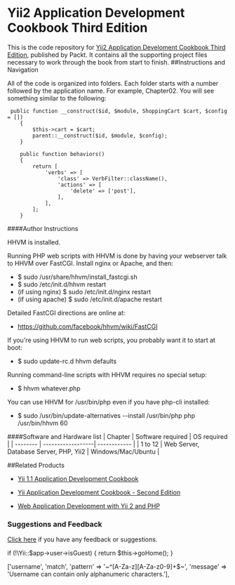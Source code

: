 # Yii2 Application Development Cookbook Third Edition
This is the code repository for [Yii2 Application Develoment Cookbook Third Edition](https://github.com/PacktPublishing/Yii2-Application-Development-Cookbook-Third-Edition?utm_source=github&utm_medium=repository&utm_campaign=9781785281761), published by Packt. It contains all the supporting project files necessary to work through the book from start to finish.
##Instructions and Navigation




All of the code is organized into folders. Each folder starts with a number followed by the application name. For example, Chapter02.
You will see something similar to the following:
```
 public function __construct($id, $module, ShoppingCart $cart, $config = [])
    {
        $this->cart = $cart;
        parent::__construct($id, $module, $config);
    }

    public function behaviors()
    {
        return [
            'verbs' => [
                'class' => VerbFilter::className(),
                'actions' => [
                    'delete' => ['post'],
                ],
            ],
        ];
    }

```
####Author Instructions


 HHVM is installed.

 Running PHP web scripts with HHVM is done by having your webserver talk to HHVM over FastCGI. Install nginx or Apache, and then:
* $ sudo /usr/share/hhvm/install_fastcgi.sh
* $ sudo /etc/init.d/hhvm restart
* (if using nginx)  $ sudo /etc/init.d/nginx restart
* (if using apache) $ sudo /etc/init.d/apache restart

Detailed FastCGI directions are online at:
* https://github.com/facebook/hhvm/wiki/FastCGI

If you're using HHVM to run web scripts, you probably want it to start at boot:
* $ sudo update-rc.d hhvm defaults

Running command-line scripts with HHVM requires no special setup:
* $ hhvm whatever.php

You can use HHVM for /usr/bin/php even if you have php-cli installed:
* $ sudo /usr/bin/update-alternatives --install /usr/bin/php php /usr/bin/hhvm 60

####Software and Hardware list
| Chapter  | Software required | OS required            |
| -------- | ------------------| ------------           |
| 1 to 12 |  Web Server, Database Server, PHP, Yii2          | Windows/Mac/Ubuntu     |



##Related Products
* [Yii 1.1 Application Development Cookbook](https://www.packtpub.com/web-development/yii-11-application-development-cookbook?utm_source=github&utm_medium=repository&utm_campaign=9781849515481)

* [Yii Application Development Cookbook - Second Edition](https://www.packtpub.com/web-development/yii-application-development-cookbook-second-edition?utm_source=github&utm_medium=repository&utm_campaign=9781782163107)

* [Web Application Development with Yii 2 and PHP](https://www.packtpub.com/web-development/web-application-development-yii-2-and-php?utm_source=github&utm_medium=repository&utm_campaign=9781783981885)

### Suggestions and Feedback 
 [Click here](https://docs.google.com/forms/d/e/1FAIpQLSe5qwunkGf6PUvzPirPDtuy1Du5Rlzew23UBp2S-P3wB-GcwQ/viewform)  if you have any feedback or suggestions.



 if (!\Yii::$app->user->isGuest) {
             return $this->goHome();
         }
         
         
 ['username', 'match', 'pattern' => '~^[A-Za-z][A-Za-z0-9]+$~', 'message' => 'Username can contain only alphanumeric characters.'],